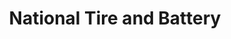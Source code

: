 ---
title: "National Tire and Battery"
url: /lewisville/national-tire-and-battery/
shop: car repair
---